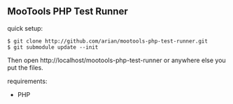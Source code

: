 MooTools PHP Test Runner
-------------------------

quick setup:

	$ git clone http://github.com/arian/mootools-php-test-runner.git
	$ git submodule update --init

Then open http://localhost/mootools-php-test-runner or anywhere else you put the files.

requirements:

* PHP
